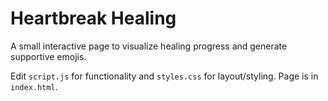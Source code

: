 # Heartbreak Healing

A small interactive page to visualize healing progress and generate supportive emojis.

Edit `script.js` for functionality and `styles.css` for layout/styling. Page is in `index.html`.
